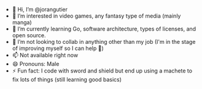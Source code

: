 - 👋 Hi, I’m @jorangutier
- 👀 I’m interested in video games, any fantasy type of media (mainly manga)
- 🌱 I’m currently learning Go, software architecture, types of licenses, and open source.
- 💞️ I’m not looking to collab in anything other than my job (I'm in the stage of improving myself so I can help :bug:)
- 📫 Not available right now
- 😄 Pronouns: Male
- ⚡ Fun fact: I code with sword and shield but end up using a machete to fix lots of things (still learning good basics)

<!---
jorangutier/jorangutier is a ✨ special ✨ repository because its `README.md` (this file) appears on your GitHub profile.
You can click the Preview link to take a look at your changes.
--->
